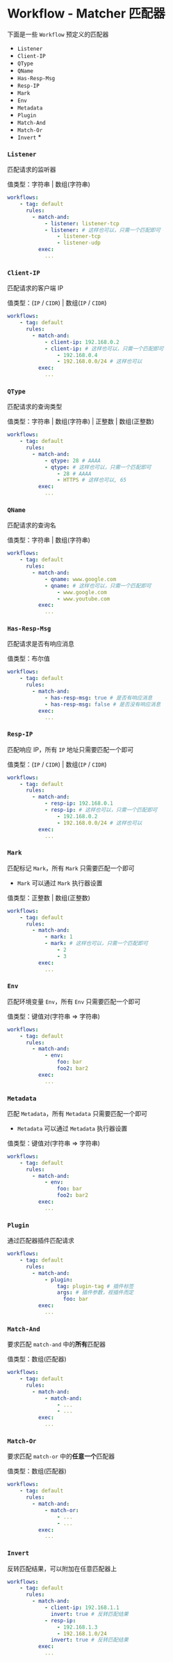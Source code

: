 # Workflow - Matcher 匹配器

下面是一些 ```Workflow``` 预定义的匹配器

- ```Listener```
- ```Client-IP```
- ```QType```
- ```QName```
- ```Has-Resp-Msg```
- ```Resp-IP```
- ```Mark```
- ```Env```
- ```Metadata```
- ```Plugin```
- ```Match-And```
- ```Match-Or```
- ```Invert``` *

### ```Listener```

匹配请求的监听器

值类型：字符串 | 数组(字符串)

```yaml
workflows:
    - tag: default
      rules:
        - match-and:
            - listener: listener-tcp
            - listener: # 这样也可以，只需一个匹配即可
                - listener-tcp
                - listener-udp
          exec:
            ...
```

### ```Client-IP```

匹配请求的客户端 IP

值类型：(```IP``` / ```CIDR```) | 数组(```IP``` / ```CIDR```)

```yaml
workflows:
    - tag: default
      rules:
        - match-and:
            - client-ip: 192.168.0.2
            - client-ip: # 这样也可以，只需一个匹配即可
                - 192.168.0.4
                - 192.168.0.0/24 # 这样也可以
          exec:
            ...
```

### ```QType```

匹配请求的查询类型

值类型：字符串 | 数组(字符串) | 正整数 | 数组(正整数)

```yaml
workflows:
    - tag: default
      rules:
        - match-and:
            - qtype: 28 # AAAA
            - qtype: # 这样也可以，只需一个匹配即可
                - 28 # AAAA
                - HTTPS # 这样也可以, 65
          exec:
            ...
```

### ```QName```

匹配请求的查询名

值类型：字符串 | 数组(字符串)

```yaml
workflows:
    - tag: default
      rules:
        - match-and:
            - qname: www.google.com
            - qname: # 这样也可以，只需一个匹配即可
                - www.google.com
                - www.youtube.com
          exec:
            ...
```

### ```Has-Resp-Msg```

匹配请求是否有响应消息

值类型：布尔值

```yaml
workflows:
    - tag: default
      rules:
        - match-and:
            - has-resp-msg: true # 是否有响应消息
            - has-resp-msg: false # 是否没有响应消息
          exec:
            ...
```

### ```Resp-IP```

匹配响应 IP，所有 ```IP``` 地址只需要匹配一个即可

值类型：(```IP``` / ```CIDR```) | 数组(```IP``` / ```CIDR```)

```yaml
workflows:
    - tag: default
      rules:
        - match-and:
            - resp-ip: 192.168.0.1
            - resp-ip: # 这样也可以，只需一个匹配即可
                - 192.168.0.2
                - 192.168.0.0/24 # 这样也可以
          exec:
            ...
```

### ```Mark```

匹配标记 ```Mark```，所有 ```Mark``` 只需要匹配一个即可

- ```Mark``` 可以通过 ```Mark``` 执行器设置

值类型：正整数 | 数组(正整数)

```yaml
workflows:
    - tag: default
      rules:
        - match-and:
            - mark: 1
            - mark: # 这样也可以，只需一个匹配即可
                - 2
                - 3
          exec:
            ...
```

### ```Env```

匹配环境变量 ```Env```，所有 ```Env``` 只需要匹配一个即可

值类型：键值对(字符串 => 字符串)

```yaml
workflows:
    - tag: default
      rules:
        - match-and:
            - env:
                foo: bar
                foo2: bar2
          exec:
            ...
```

### ```Metadata```

匹配 ```Metadata```，所有 ```Metadata``` 只需要匹配一个即可

- ```Metadata``` 可以通过 ```Metadata``` 执行器设置

值类型：键值对(字符串 => 字符串)

```yaml
workflows:
    - tag: default
      rules:
        - match-and:
            - env:
                foo: bar
                foo2: bar2
          exec:
            ...
```

### ```Plugin```

通过匹配器插件匹配请求

```yaml
workflows:
    - tag: default
      rules:
        - match-and:
            - plugin:
                tag: plugin-tag # 插件标签
                args: # 插件参数，视插件而定
                  foo: bar
          exec:
            ...
```

### ```Match-And```

要求匹配 ```match-and``` 中的**所有**匹配器

值类型：数组(匹配器)

```yaml
workflows:
    - tag: default
      rules:
        - match-and:
            - match-and:
                - ...
                - ...
          exec:
            ...
```

### ```Match-Or```

要求匹配 ```match-or``` 中的**任意一个**匹配器

值类型：数组(匹配器)

```yaml
workflows:
    - tag: default
      rules:
        - match-and:
            - match-or:
                - ...
                - ...
          exec:
            ...
```

### ```Invert```

反转匹配结果，可以附加在任意匹配器上

```yaml
workflows:
    - tag: default
      rules:
        - match-and:
            - client-ip: 192.168.1.1
              invert: true # 反转匹配结果
            - resp-ip:
                - 192.168.1.3
                - 192.168.1.0/24
              invert: true # 反转匹配结果
          exec:
            ...
```
